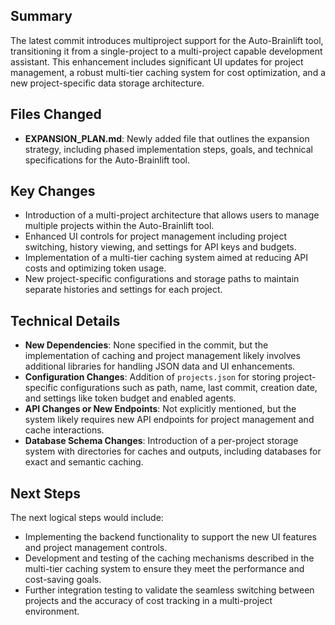 ## Summary
The latest commit introduces multiproject support for the Auto-Brainlift tool, transitioning it from a single-project to a multi-project capable development assistant. This enhancement includes significant UI updates for project management, a robust multi-tier caching system for cost optimization, and a new project-specific data storage architecture.

## Files Changed
- **EXPANSION_PLAN.md**: Newly added file that outlines the expansion strategy, including phased implementation steps, goals, and technical specifications for the Auto-Brainlift tool.

## Key Changes
- Introduction of a multi-project architecture that allows users to manage multiple projects within the Auto-Brainlift tool.
- Enhanced UI controls for project management including project switching, history viewing, and settings for API keys and budgets.
- Implementation of a multi-tier caching system aimed at reducing API costs and optimizing token usage.
- New project-specific configurations and storage paths to maintain separate histories and settings for each project.

## Technical Details
- **New Dependencies**: None specified in the commit, but the implementation of caching and project management likely involves additional libraries for handling JSON data and UI enhancements.
- **Configuration Changes**: Addition of `projects.json` for storing project-specific configurations such as path, name, last commit, creation date, and settings like token budget and enabled agents.
- **API Changes or New Endpoints**: Not explicitly mentioned, but the system likely requires new API endpoints for project management and cache interactions.
- **Database Schema Changes**: Introduction of a per-project storage system with directories for caches and outputs, including databases for exact and semantic caching.

## Next Steps
The next logical steps would include:
- Implementing the backend functionality to support the new UI features and project management controls.
- Development and testing of the caching mechanisms described in the multi-tier caching system to ensure they meet the performance and cost-saving goals.
- Further integration testing to validate the seamless switching between projects and the accuracy of cost tracking in a multi-project environment.